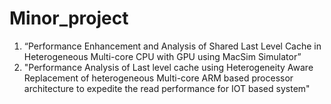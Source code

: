 # Minor_project
1. “Performance Enhancement and Analysis of Shared Last Level Cache in Heterogeneous Multi-core CPU with GPU using MacSim Simulator”
2. "Performance Analysis of Last level cache using Heterogeneity Aware Replacement of heterogeneous Multi-core ARM based processor architecture to expedite the read performance for IOT based system"
